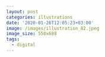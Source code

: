 ```yaml
---
layout: post
categories: illustrations
date: '2020-01-26T12:05:23+03:00'
image: /images/illustration_82.jpeg
image_size: 550x688
tags:
  - digital
---
```

